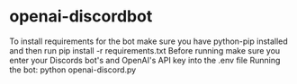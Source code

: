 # openai-discordbot
To install requirements for the bot make sure you have python-pip installed and then run pip install -r requirements.txt
Before running make sure you enter your Discords bot's and OpenAI's API key into the .env file
Running the bot: python openai-discord.py
